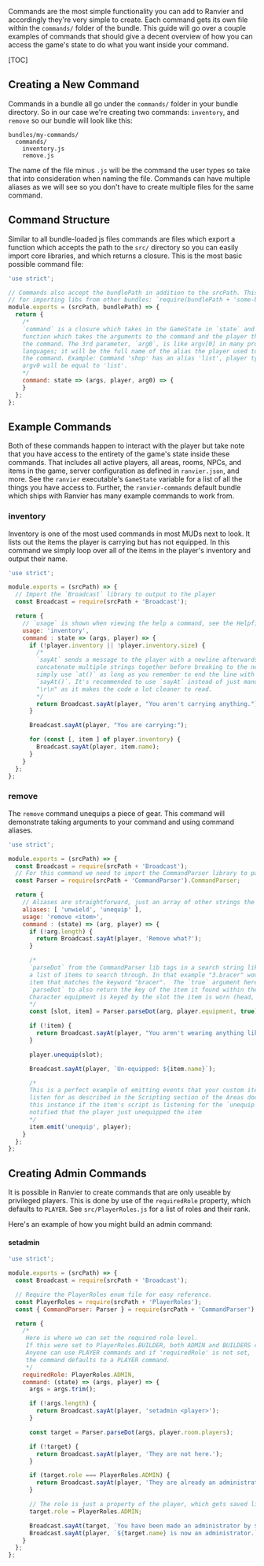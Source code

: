 Commands are the most simple functionality you can add to Ranvier and accordingly they're very simple to create. Each
command gets its own file within the `commands/` folder of the bundle. This guide will go over a couple examples of
commands that should give a decent overview of how you can access the game's state to do what you want inside your command.

[TOC]

## Creating a New Command

Commands in a bundle all go under the `commands/` folder in your bundle directory. So in our case we're creating two
commands: `inventory`, and `remove` so our bundle will look like this:

```
bundles/my-commands/
  commands/
    inventory.js
    remove.js
```

The name of the file minus `.js` will be the command the user types so take that into consideration when naming the
file. Commands can have multiple aliases as we will see so you don't have to create multiple files for the same command.

## Command Structure

Similar to all bundle-loaded js files commands are files which export a function which accepts the path to the `src/`
directory so you can easily import core libraries, and which returns a closure. This is the most basic possible
command file:

```javascript
'use strict';

// Commands also accept the bundlePath in addition to the srcPath. This is useful
// for importing libs from other bundles: `require(bundlePath + 'some-bundle/lib/foo.js');`
module.exports = (srcPath, bundlePath) => {
  return {
    /*
    `command` is a closure which takes in the GameState in `state` and returns a
    function which takes the arguments to the command and the player that executed
    the command. The 3rd parameter, `arg0`, is like argv[0] in many programming
    languages; it will be the full name of the alias the player used to execute
    the command. Example: Command 'shop' has an alias 'list', player types 'lis'
    argv0 will be equal to 'list'.
    */
    command: state => (args, player, arg0) => {
    }
  };
};
```

## Example Commands

Both of these commands happen to interact with the player but take note that you have access to the entirety of the game's
state inside these commands. That includes all active players, all areas, rooms, NPCs, and items in the game, server
configuration as defined in `ranvier.json`, and more. See the `ranvier` executable's `GameState` variable for a list of
all the things you have access to. Further, the `ranvier-commands` default bundle which ships with Ranvier has many example
commands to work from.

### inventory

Inventory is one of the most used commands in most MUDs next to look. It lists out the items the player is carrying but
has not equipped. In this command we simply loop over all of the items in the player's inventory and output their name.

```javascript
'use strict';

module.exports = (srcPath) => {
  // Import the `Broadcast` library to output to the player
  const Broadcast = require(srcPath + 'Broadcast');

  return {
    // `usage` is shown when viewing the help a command, see the Helpfiles section for more detail
    usage: 'inventory',
    command : state => (args, player) => {
      if (!player.inventory || !player.inventory.size) {
        /*
        `sayAt` sends a message to the player with a newline afterwards. If you need to
        concatenate multiple strings together before breaking to the next line you can
        simply use `at()` as long as you remember to end the line with a newline using
        `sayAt()`. It's recommended to use `sayAt` instead of just manually appending
        "\r\n" as it makes the code a lot cleaner to read.
        */
        return Broadcast.sayAt(player, "You aren't carrying anything.");
      }

      Broadcast.sayAt(player, "You are carrying:");

      for (const [, item ] of player.inventory) {
        Broadcast.sayAt(player, item.name);
      }
    }
  };
};
```

### remove

The `remove` command unequips a piece of gear. This command will demonstrate taking arguments to your command and using
command aliases.

```javascript
'use strict';

module.exports = (srcPath) => {
  const Broadcast = require(srcPath + 'Broadcast');
  // For this command we need to import the CommandParser library to parse the argument to `remove`
  const Parser = require(srcPath + 'CommandParser').CommandParser;

  return {
    // Aliases are straightforward, just an array of other strings the player can type to call this command
    aliases: [ 'unwield', 'unequip' ],
    usage: 'remove <item>',
    command : (state) => (arg, player) => {
      if (!arg.length) {
        return Broadcast.sayAt(player, 'Remove what?');
      }

      /*
      `parseDot` from the CommandParser lib tags in a search string like "3.bracer" and
      a list of items to search through. In that example "3.bracer" would find the 3rd
      item that matches the keyword "bracer".  The `true` argument here just tells
      `parseDot` to also return the key of the item it found within the list as
      Character equipment is keyed by the slot the item is worn (head, wrist, etc.)
      */
      const [slot, item] = Parser.parseDot(arg, player.equipment, true);

      if (!item) {
        return Broadcast.sayAt(player, "You aren't wearing anything like that.");
      }

      player.unequip(slot);

      Broadcast.sayAt(player, `Un-equipped: ${item.name}`);

      /*
      This is a perfect example of emitting events that your custom item scripts will
      listen for as described in the Scripting section of the Areas documentation. In
      this instance if the item's script is listening for the `unequip` event it will be
      notified that the player just unequipped the item
      */
      item.emit('unequip', player);
    }
  };
};
```

## Creating Admin Commands

It is possible in Ranvier to create commands that are only useable by privileged players. This is done by use of the `requiredRole` property, which defaults to `PLAYER`. See `src/PlayerRoles.js` for a list of roles and their rank.

Here's an example of how you might build an admin command:

#### setadmin

```javascript
'use strict';

module.exports = (srcPath) => {
  const Broadcast = require(srcPath + 'Broadcast');

  // Require the PlayerRoles enum file for easy reference.
  const PlayerRoles = require(srcPath + 'PlayerRoles');
  const { CommandParser: Parser } = require(srcPath + 'CommandParser');

  return {
    /*
     Here is where we can set the required role level.
     If this were set to PlayerRoles.BUILDER, both ADMIN and BUILDERS could use it.
     Anyone can use PLAYER commands and if 'requiredRole' is not set,
     the command defaults to a PLAYER command.
     */
    requiredRole: PlayerRoles.ADMIN,
    command: (state) => (args, player) => {
      args = args.trim();

      if (!args.length) {
        return Broadcast.sayAt(player, 'setadmin <player>');
      }

      const target = Parser.parseDot(args, player.room.players);

      if (!target) {
        return Broadcast.sayAt(player, 'They are not here.');
      }

      if (target.role === PlayerRoles.ADMIN) {
        return Broadcast.sayAt(player, 'They are already an administrator.');
      }

      // The role is just a property of the player, which gets saved like any other.
      target.role = PlayerRoles.ADMIN;

      Broadcast.sayAt(target, `You have been made an administrator by ${this.name}.`);
      Broadcast.sayAt(player, `${target.name} is now an administrator.`);
    }
  };
};
```
